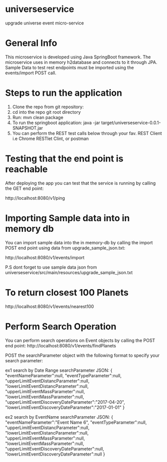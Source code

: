 # universeservice
upgrade universe event micro-service

# General Info
This microservice is developed using Java SpringBoot framework. The microservice uses in memory h2database
and connects to it through JPA. Sample Data to test rest endpoints must be imported using the events/import
POST call.   



# Steps to run the application
1. Clone the repo from git repository: 
2. cd into the repo git root directory
3. Run: mvn clean package
4. To run the springboot application: java -jar target/universeservice-0.0.1-SNAPSHOT.jar
5. You can perform the REST test calls below through your fav. REST Client i.e Chrome RESTlet Clint, or postman




# Testing that the end point is reachable
After deploying the app you can test that the service is running by calling the GET end point:

http://localhost:8080/v1/ping



# Importing Sample data into in memory db
You can import sample data into the in memory-db by calling the import POST end point using data from upgrade_sample_json.txt:

http://localhost:8080/v1/events/import

P.S dont forget to use sample data json from universeservice/src/main/resources/upgrade_sample_json.txt



# To return closest 100 Planets
http://localhost:8080/v1/events/nearest100



# Perform Search Operation
You can perform search operations on Event objects by calling the POST end point:
http://localhost:8080/v1/events/findPlanets

POST the searchParameter object with the following format to specify your search parameter:

ex1 search by Date Range searchParameter JSON: {
	"eventNameParameter":null,
    "eventTypeParameter":null,
    "upperLimitEventDistancParameter":null,
    "lowerLimitEventDistancParameter":null,
    "upperLimitEventMassParameter":null,
    "lowerLimitEventMassParameter":null,
  	"upperLimitEventDiscoveryDateParameter":"2017-04-20",
  	"lowerLimitEventDiscoveryDateParameter":"2017-01-01"
}

ex2 search by EventName searchParameter JSON: {
	"eventNameParameter":"Event Name 6",
    "eventTypeParameter":null,
    "upperLimitEventDistancParameter":null,
    "lowerLimitEventDistancParameter":null,
    "upperLimitEventMassParameter":null,
    "lowerLimitEventMassParameter":null,
  	"upperLimitEventDiscoveryDateParameter":null,
  	"lowerLimitEventDiscoveryDateParameter":null
}
